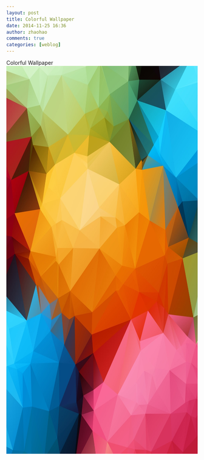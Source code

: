 ```yaml
---
layout: post
title: Colorful Wallpaper
date: 2014-11-25 16:36
author: zhaohao
comments: true
categories: [weblog]
---
```

Colorful Wallpaper
<a href="/Media/colorfull-1920.jpg"><img class="alignnone size-large wp-image-837" src="/Media/colorfull-1920.jpg" alt="colorfull-1920" width="1024" height="1024" /></a>
